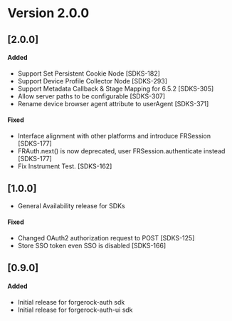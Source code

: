 # Version 2.0.0

## [2.0.0]

#### Added
- Support Set Persistent Cookie Node [SDKS-182]
- Support Device Profile Collector Node [SDKS-293]
- Support Metadata Callback & Stage Mapping for 6.5.2 [SDKS-305]
- Allow server paths to be configurable [SDKS-307]
- Rename device browser agent attribute to userAgent [SDKS-371]

#### Fixed
- Interface alignment with other platforms and introduce FRSession [SDKS-177]
- FRAuth.next() is now deprecated, user FRSession.authenticate instead [SDKS-177] 
- Fix Instrument Test. [SDKS-162]

## [1.0.0]
- General Availability release for SDKs

#### Fixed
- Changed OAuth2 authorization request to POST [SDKS-125]
- Store SSO token even SSO is disabled [SDKS-166]

## [0.9.0]

#### Added
- Initial release for forgerock-auth sdk
- Initial release for forgerock-auth-ui sdk
